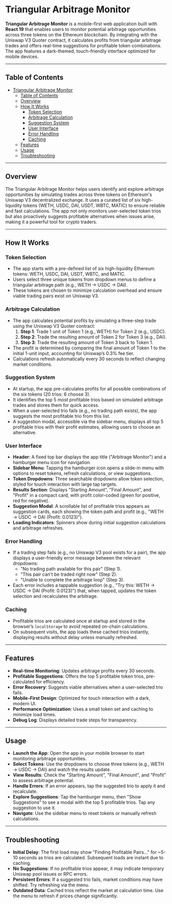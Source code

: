 # Triangular Arbitrage Monitor

**Triangular Arbitrage Monitor** is a mobile-first web application built with **React 19** that enables users to monitor potential arbitrage opportunities across three tokens on the Ethereum blockchain. By integrating with the Uniswap V3 Quoter contract, it calculates profits from triangular arbitrage trades and offers real-time suggestions for profitable token combinations. The app features a dark-themed, touch-friendly interface optimized for mobile devices.

---

## Table of Contents

- [Triangular Arbitrage Monitor](#triangular-arbitrage-monitor)
  - [Table of Contents](#table-of-contents)
  - [Overview](#overview)
  - [How It Works](#how-it-works)
    - [Token Selection](#token-selection)
    - [Arbitrage Calculation](#arbitrage-calculation)
    - [Suggestion System](#suggestion-system)
    - [User Interface](#user-interface)
    - [Error Handling](#error-handling)
    - [Caching](#caching)
  - [Features](#features)
  - [Usage](#usage)
  - [Troubleshooting](#troubleshooting)

---

## Overview

The Triangular Arbitrage Monitor helps users identify and explore arbitrage opportunities by simulating trades across three tokens on Ethereum's Uniswap V3 decentralized exchange. It uses a curated list of six high-liquidity tokens (WETH, USDC, DAI, USDT, WBTC, MATIC) to ensure reliable and fast calculations. The app not only monitors user-selected token trios but also proactively suggests profitable alternatives when issues arise, making it a powerful tool for crypto traders.

---

## How It Works

### Token Selection

- The app starts with a pre-defined list of six high-liquidity Ethereum tokens: WETH, USDC, DAI, USDT, WBTC, and MATIC.
- Users select three unique tokens from dropdown menus to define a triangular arbitrage path (e.g., WETH → USDC → DAI).
- These tokens are chosen to minimize calculation overhead and ensure viable trading pairs exist on Uniswap V3.

### Arbitrage Calculation

- The app calculates potential profits by simulating a three-step trade using the Uniswap V3 Quoter contract:
  1. **Step 1**: Trade 1 unit of Token 1 (e.g., WETH) for Token 2 (e.g., USDC).
  2. **Step 2**: Trade the resulting amount of Token 2 for Token 3 (e.g., DAI).
  3. **Step 3**: Trade the resulting amount of Token 3 back to Token 1.
- The profit is determined by comparing the final amount of Token 1 to the initial 1-unit input, accounting for Uniswap’s 0.3% fee tier.
- Calculations refresh automatically every 30 seconds to reflect changing market conditions.

### Suggestion System

- At startup, the app pre-calculates profits for all possible combinations of the six tokens (20 trios: 6 choose 3).
- It identifies the top 5 most profitable trios based on simulated arbitrage trades and stores them for quick access.
- When a user-selected trio fails (e.g., no trading path exists), the app suggests the most profitable trio from this list.
- A suggestion modal, accessible via the sidebar menu, displays all top 5 profitable trios with their profit estimates, allowing users to choose an alternative.

### User Interface

- **Header**: A fixed top bar displays the app title ("Arbitrage Monitor") and a hamburger menu icon for navigation.
- **Sidebar Menu**: Tapping the hamburger icon opens a slide-in menu with options to reset tokens, refresh calculations, or view suggestions.
- **Token Dropdowns**: Three searchable dropdowns allow token selection, styled for touch interaction with large tap targets.
- **Results Section**: Displays "Starting Amount", "Final Amount", and "Profit" in a compact card, with profit color-coded (green for positive, red for negative).
- **Suggestion Modal**: A scrollable list of profitable trios appears as suggestion cards, each showing the token path and profit (e.g., "WETH → USDC → DAI (Profit: 0.0123)").
- **Loading Indicators**: Spinners show during initial suggestion calculations and arbitrage refreshes.

### Error Handling

- If a trading step fails (e.g., no Uniswap V3 pool exists for a pair), the app displays a user-friendly error message between the relevant dropdowns:
  - "No trading path available for this pair" (Step 1).
  - "This pair can't be traded right now" (Step 2).
  - "Unable to complete the arbitrage loop" (Step 3).
- Each error includes a tappable suggestion (e.g., "Try this: WETH → USDC → DAI (Profit: 0.0123)") that, when tapped, updates the token selection and recalculates the arbitrage.

### Caching

- Profitable trios are calculated once at startup and stored in the browser’s `localStorage` to avoid repeated on-chain calculations.
- On subsequent visits, the app loads these cached trios instantly, displaying results without delay unless manually refreshed.

---

## Features

- **Real-time Monitoring**: Updates arbitrage profits every 30 seconds.
- **Profitable Suggestions**: Offers the top 5 profitable token trios, pre-calculated for efficiency.
- **Error Recovery**: Suggests viable alternatives when a user-selected trio fails.
- **Mobile-First Design**: Optimized for touch interaction with a dark, modern UI.
- **Performance Optimization**: Uses a small token set and caching to minimize load times.
- **Debug Log**: Displays detailed trade steps for transparency.

---

## Usage

- **Launch the App**: Open the app in your mobile browser to start monitoring arbitrage opportunities.
- **Select Tokens**: Use the dropdowns to choose three tokens (e.g., WETH → USDC → DAI) and watch the results update.
- **View Results**: Check the "Starting Amount", "Final Amount", and "Profit" to assess arbitrage potential.
- **Handle Errors**: If an error appears, tap the suggested trio to apply it and recalculate.
- **Explore Suggestions**: Tap the hamburger menu, then "Show Suggestions" to see a modal with the top 5 profitable trios. Tap any suggestion to use it.
- **Navigate**: Use the sidebar menu to reset tokens or manually refresh calculations.

---

## Troubleshooting

- **Initial Delay**: The first load may show "Finding Profitable Pairs..." for ~5-10 seconds as trios are calculated. Subsequent loads are instant due to caching.
- **No Suggestions**: If no profitable trios appear, it may indicate temporary Uniswap pool issues or RPC errors.
- **Persistent Errors**: If a suggested trio fails, market conditions may have shifted. Try refreshing via the menu.
- **Outdated Data**: Cached trios reflect the market at calculation time. Use the menu to refresh if prices change significantly.
